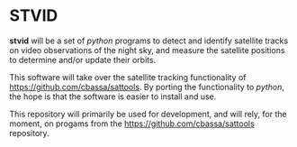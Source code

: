 # STVID

**stvid** will be a set of *python* programs to detect and identify satellite tracks on video observations of the night sky, and measure the satellite positions to determine and/or update their orbits.

This software will take over the satellite tracking functionality of https://github.com/cbassa/sattools. By porting the functionality to *python*, the hope is that the software is easier to install and use.

This repository will primarily be used for development, and will rely, for the moment, on progams from the https://github.com/cbassa/sattools repository.
